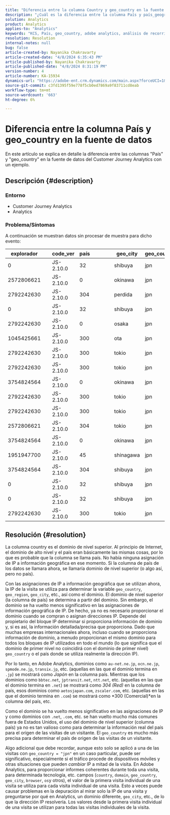 ```yaml
---
title: "Diferencia entre la columna Country y geo_country en la fuente de datos"
description: "¿Cuál es la diferencia entre la columna País y país_geográfico en la fuente de datos?"
solution: Analytics
product: Analytics
applies-to: "Analytics"
keywords: "KCS, País, geo_country, adobe analytics, análisis de recorrido del cliente"
resolution: Resolution
internal-notes: null
bug: false
article-created-by: Nayanika Chakravarty
article-created-date: "4/8/2024 6:35:43 PM"
article-published-by: Nayanika Chakravarty
article-published-date: "4/8/2024 8:31:19 PM"
version-number: 4
article-number: KA-15934
dynamics-url: "https://adobe-ent.crm.dynamics.com/main.aspx?forceUCI=1&pagetype=entityrecord&etn=knowledgearticle&id=7f066cc8-d6f5-ee11-a1fe-6045bd006295"
source-git-commit: c3fd1395f59e778f5cb0ed7869a9f83711cd8eab
workflow-type: tm+mt
source-wordcount: '663'
ht-degree: 6%

---
```


# Diferencia entre la columna País y geo_country en la fuente de datos


En este artículo se explica en detalle la diferencia entre las columnas &quot;País&quot; y &quot;geo_country&quot; en la fuente de datos del Customer Journey Analytics con un ejemplo.

## Descripción {#description}


### <b>Entorno</b>

- Customer Journey Analytics
- Analytics




### <b>Problema/Síntomas</b>

A continuación se muestran datos sin procesar de muestra para dicho evento:


| explorador |   | code_ver | país |   |   |   | geo_city | geo_country |   |   |   |   |
| --- | --- | --- | --- | --- | --- | --- | --- | --- | --- | --- | --- | --- |
| 0 |   | JS-2.10.0 | 32 |   |   |   | shibuya | jpn |   |   |   |   |
| 2572806621 |   | JS-2.10.0 | 0 |   |   |   | okinawa | jpn |   |   |   |   |
| 2792242630 |   | JS-2.10.0 | 304 |   |   |   | perdida | jpn |   |   |   |   |
| 0 |   | JS-2.10.0 | 32 |   |   |   | shibuya | jpn |   |   |   |   |
| 2792242630 |   | JS-2.10.0 | 0 |   |   |   | osaka | jpn |   |   |   |   |
| 1045425661 |   | JS-2.10.0 | 300 |   |   |   | ota | jpn |   |   |   |   |
| 2792242630 |   | JS-2.10.0 | 300 |   |   |   | tokio | jpn |   |   |   |   |
| 2792242630 |   | JS-2.10.0 | 300 |   |   |   | tokio | jpn |   |   |   |   |
| 3754824564 |   | JS-2.10.0 | 0 |   |   |   | okinawa | jpn |   |   |   |   |
| 2792242630 |   | JS-2.10.0 | 300 |   |   |   | tokio | jpn |   |   |   |   |
| 2792242630 |   | JS-2.10.0 | 300 |   |   |   | tokio | jpn |   |   |   |   |
| 2572806621 |   | JS-2.10.0 | 304 |   |   |   | tokio | jpn |   |   |   |   |
| 3754824564 |   | JS-2.10.0 | 0 |   |   |   | okinawa | jpn |   |   |   |   |
| 1951947700 |   | JS-2.10.0 | 45 |   |   |   | shinagawa | jpn |   |   |   |   |
| 3754824564 |   | JS-2.10.0 | 304 |   |   |   | shibuya | jpn |   |   |   |   |
| 0 |   | JS-2.10.0 | 32 |   |   |   | shibuya | jpn |   |   |   |   |
| 0 |   | JS-2.10.0 | 32 |   |   |   | shibuya | jpn |   |   |   |   |
| 2792242630 |   | JS-2.10.0 | 300 |   |   |   | tokio | jpn |   |   |   |   |





## Resolución {#resolution}


La columna country es el dominio de nivel superior. Al principio de Internet, el dominio de alto nivel y el país eran básicamente las mismas cosas, por lo que es probable que la columna se llama país. No había ninguna asignación de IP a información geográfica en ese momento. Si la columna de país de los datos se llamara ahora, se llamaría dominio de nivel superior (o algo así, pero no país).

Con las asignaciones de IP a información geográfica que se utilizan ahora, la IP de la visita se utiliza para determinar la variable `geo_country`, `geo_region`, `geo_city`, etc., así como el dominio. El dominio de nivel superior (la columna de país) se determina a partir del dominio. Sin embargo, el dominio se ha vuelto menos significativo en las asignaciones de información geográfica de IP.
De hecho, ya no es necesario proporcionar el dominio cuando se compran o asignan direcciones IP. Depende del propietario del bloque IP determinar si proporciona información de dominio y, si es así, la información detallada/precisa que proporciona. Dado que muchas empresas internacionales ahora, incluso cuando se proporciona información de dominio, a menudo proporcionan el mismo dominio para todos los bloques de IP utilizados en todo el mundo (lo que significa que el dominio de primer nivel no coincidirá con el dominio de primer nivel) `geo_country` o el país donde se utiliza realmente la dirección IP).

Por lo tanto, en Adobe Analytics, dominios como `au-net.ne.jp`, `ocn.ne.jp`, `spmode.ne.jp`, `transix.jp`, etc. (aquellas en las que el dominio termina en `.jp`) se mostrará como *Japón* en la columna país. Mientras que los dominios como `bbtec.net`, `jptransit.net`, `ntt.net`, etc. (aquellas en las que el dominio termina en `.net`) se mostrará como *304 (Red)* en la columna de país, esos dominios como `aetosjapan.com`, `zscaler.com`, etc. (aquellas en las que el dominio termina en `.com`) se mostrará como *300 (Comercial)*en la columna del país, etc.

Como el dominio se ha vuelto menos significativo en las asignaciones de IP y como dominios con `.net`, `.com`, etc. se han vuelto mucho más comunes fuera de Estados Unidos, el uso del dominio de nivel superior (columna país) ya no es tan valioso como para determinar la información real del país para el origen de las visitas de un visitante. El `geo_country` es mucho más precisa para determinar el país de origen de las visitas de un visitante.

Algo adicional que debe recordar, aunque esto solo se aplicó a una de las visitas con `geo_country = "jpn"` en un caso particular, puede ser significativo, especialmente si el tráfico procede de dispositivos móviles y otras situaciones que pueden *cambiar* IP a mitad de la visita. En Adobe Analytics, para proporcionar informes coherentes durante toda una visita, para determinada tecnología, etc. campos (`country`, `domain`, `geo_country`, `geo_city`, `browser`, `os`y otros), el valor de la primera visita individual de una visita se utiliza para cada visita individual de una visita. Esto a veces puede causar problemas en la depuración al mirar solo la IP de una visita y preguntarse por qué en Analytics, un dominio diferente, `geo_city`, etc., de lo que la dirección IP resolvería. Los valores desde la primera visita individual de una visita se utilizan para todas las visitas individuales de la visita.
